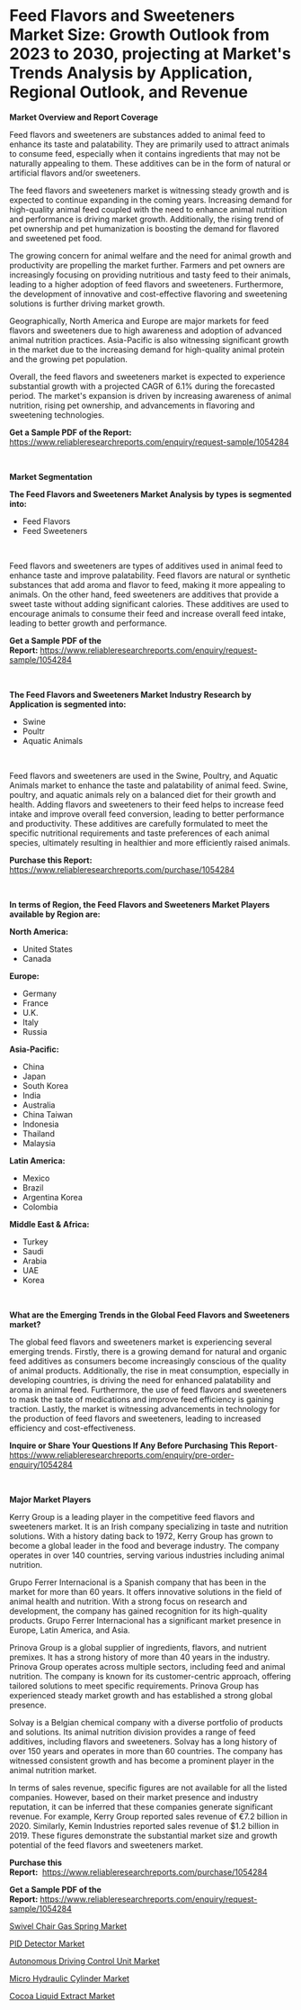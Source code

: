 <p><h1>Feed Flavors and Sweeteners Market Size: Growth Outlook from 2023 to 2030, projecting at Market's Trends Analysis by Application, Regional Outlook, and Revenue</h1></p><p><strong>Market Overview and Report Coverage</strong></p>
<p><p>Feed flavors and sweeteners are substances added to animal feed to enhance its taste and palatability. They are primarily used to attract animals to consume feed, especially when it contains ingredients that may not be naturally appealing to them. These additives can be in the form of natural or artificial flavors and/or sweeteners.</p><p>The feed flavors and sweeteners market is witnessing steady growth and is expected to continue expanding in the coming years. Increasing demand for high-quality animal feed coupled with the need to enhance animal nutrition and performance is driving market growth. Additionally, the rising trend of pet ownership and pet humanization is boosting the demand for flavored and sweetened pet food.</p><p>The growing concern for animal welfare and the need for animal growth and productivity are propelling the market further. Farmers and pet owners are increasingly focusing on providing nutritious and tasty feed to their animals, leading to a higher adoption of feed flavors and sweeteners. Furthermore, the development of innovative and cost-effective flavoring and sweetening solutions is further driving market growth.</p><p>Geographically, North America and Europe are major markets for feed flavors and sweeteners due to high awareness and adoption of advanced animal nutrition practices. Asia-Pacific is also witnessing significant growth in the market due to the increasing demand for high-quality animal protein and the growing pet population.</p><p>Overall, the feed flavors and sweeteners market is expected to experience substantial growth with a projected CAGR of 6.1% during the forecasted period. The market's expansion is driven by increasing awareness of animal nutrition, rising pet ownership, and advancements in flavoring and sweetening technologies.</p></p>
<p><strong>Get a Sample PDF of the Report:</strong> <a href="https://www.reliableresearchreports.com/enquiry/request-sample/1054284">https://www.reliableresearchreports.com/enquiry/request-sample/1054284</a></p>
<p>&nbsp;</p>
<p><strong>Market Segmentation</strong></p>
<p><strong>The Feed Flavors and Sweeteners Market Analysis by types is segmented into:</strong></p>
<p><ul><li>Feed Flavors</li><li>Feed Sweeteners</li></ul></p>
<p>&nbsp;</p>
<p><p>Feed flavors and sweeteners are types of additives used in animal feed to enhance taste and improve palatability. Feed flavors are natural or synthetic substances that add aroma and flavor to feed, making it more appealing to animals. On the other hand, feed sweeteners are additives that provide a sweet taste without adding significant calories. These additives are used to encourage animals to consume their feed and increase overall feed intake, leading to better growth and performance.</p></p>
<p><strong>Get a Sample PDF of the Report:</strong>&nbsp;<a href="https://www.reliableresearchreports.com/enquiry/request-sample/1054284">https://www.reliableresearchreports.com/enquiry/request-sample/1054284</a></p>
<p>&nbsp;</p>
<p><strong>The Feed Flavors and Sweeteners Market Industry Research by Application is segmented into:</strong></p>
<p><ul><li>Swine</li><li>Poultr</li><li>Aquatic Animals</li></ul></p>
<p>&nbsp;</p>
<p><p>Feed flavors and sweeteners are used in the Swine, Poultry, and Aquatic Animals market to enhance the taste and palatability of animal feed. Swine, poultry, and aquatic animals rely on a balanced diet for their growth and health. Adding flavors and sweeteners to their feed helps to increase feed intake and improve overall feed conversion, leading to better performance and productivity. These additives are carefully formulated to meet the specific nutritional requirements and taste preferences of each animal species, ultimately resulting in healthier and more efficiently raised animals.</p></p>
<p><strong>Purchase this Report:</strong>&nbsp; <a href="https://www.reliableresearchreports.com/purchase/1054284">https://www.reliableresearchreports.com/purchase/1054284</a></p>
<p>&nbsp;</p>
<p><strong>In terms of Region, the Feed Flavors and Sweeteners Market Players available by Region are:</strong></p>
<p>
    <p> <strong> North America: </strong>
        <ul>
            <li>United States</li>
            <li>Canada</li>
        </ul>
        </p> 
    <p> <strong> Europe: </strong>
        <ul>
            <li>Germany</li>
            <li>France</li>
            <li>U.K.</li>
            <li>Italy</li>
            <li>Russia</li>
        </ul>
        </p> 
    <p> <strong> Asia-Pacific: </strong>
        <ul>
            <li>China</li>
            <li>Japan</li>
            <li>South Korea</li>
            <li>India</li>
            <li>Australia</li>
            <li>China Taiwan</li>
            <li>Indonesia</li>
            <li>Thailand</li>
            <li>Malaysia</li>
        </ul>
        </p> 
    <p> <strong> Latin America: </strong>
        <ul>
            <li>Mexico</li>
            <li>Brazil</li>
            <li>Argentina Korea</li>
            <li>Colombia</li>
        </ul>
        </p> 
    <p> <strong> Middle East & Africa: </strong>
        <ul>
            <li>Turkey</li>
            <li>Saudi</li>
            <li>Arabia</li>
            <li>UAE</li>
            <li>Korea</li>
        </ul>
    </p>
    </p>
<p>&nbsp;</p>
<p><strong>What are the Emerging Trends in the Global Feed Flavors and Sweeteners market?</strong></p>
<p><p>The global feed flavors and sweeteners market is experiencing several emerging trends. Firstly, there is a growing demand for natural and organic feed additives as consumers become increasingly conscious of the quality of animal products. Additionally, the rise in meat consumption, especially in developing countries, is driving the need for enhanced palatability and aroma in animal feed. Furthermore, the use of feed flavors and sweeteners to mask the taste of medications and improve feed efficiency is gaining traction. Lastly, the market is witnessing advancements in technology for the production of feed flavors and sweeteners, leading to increased efficiency and cost-effectiveness.</p></p>
<p><strong>Inquire or Share Your Questions If Any Before Purchasing This Report</strong>- <a href="https://www.reliableresearchreports.com/enquiry/pre-order-enquiry/1054284">https://www.reliableresearchreports.com/enquiry/pre-order-enquiry/1054284</a></p>
<p>&nbsp;</p>
<p><strong>Major Market Players</strong></p>
<p><p>Kerry Group is a leading player in the competitive feed flavors and sweeteners market. It is an Irish company specializing in taste and nutrition solutions. With a history dating back to 1972, Kerry Group has grown to become a global leader in the food and beverage industry. The company operates in over 140 countries, serving various industries including animal nutrition.</p><p>Grupo Ferrer Internacional is a Spanish company that has been in the market for more than 60 years. It offers innovative solutions in the field of animal health and nutrition. With a strong focus on research and development, the company has gained recognition for its high-quality products. Grupo Ferrer Internacional has a significant market presence in Europe, Latin America, and Asia.</p><p>Prinova Group is a global supplier of ingredients, flavors, and nutrient premixes. It has a strong history of more than 40 years in the industry. Prinova Group operates across multiple sectors, including feed and animal nutrition. The company is known for its customer-centric approach, offering tailored solutions to meet specific requirements. Prinova Group has experienced steady market growth and has established a strong global presence.</p><p>Solvay is a Belgian chemical company with a diverse portfolio of products and solutions. Its animal nutrition division provides a range of feed additives, including flavors and sweeteners. Solvay has a long history of over 150 years and operates in more than 60 countries. The company has witnessed consistent growth and has become a prominent player in the animal nutrition market.</p><p>In terms of sales revenue, specific figures are not available for all the listed companies. However, based on their market presence and industry reputation, it can be inferred that these companies generate significant revenue. For example, Kerry Group reported sales revenue of €7.2 billion in 2020. Similarly, Kemin Industries reported sales revenue of $1.2 billion in 2019. These figures demonstrate the substantial market size and growth potential of the feed flavors and sweeteners market.</p></p>
<p><strong>Purchase this Report:</strong>&nbsp;&nbsp;<a href="https://www.reliableresearchreports.com/purchase/1054284">https://www.reliableresearchreports.com/purchase/1054284</a></p>
<p></p>
<p><strong>Get a Sample PDF of the Report:</strong>&nbsp;<a href="https://www.reliableresearchreports.com/enquiry/request-sample/1054284">https://www.reliableresearchreports.com/enquiry/request-sample/1054284</a></p>
<p><p><a href="https://medium.com/@bernadetteball666/swivel-chair-gas-spring-market-the-key-to-successful-business-strategy-forecast-till-2030-03b2842aada3">Swivel Chair Gas Spring Market</a></p><p><a href="https://medium.com/@carolclarkson766/pid-detector-market-size-and-market-trends-complete-industry-overview-2023-to-2030-539e32fd84a0">PID Detector Market</a></p><p><a href="https://medium.com/@williammann19/autonomous-driving-control-unit-market-research-report-its-history-and-forecast-2023-to-2030-df70d7d2c7f4">Autonomous Driving Control Unit Market</a></p><p><a href="https://medium.com/@laurenglover76/micro-hydraulic-cylinder-market-furnishes-information-on-market-share-market-trends-and-market-5be83274bbf0">Micro Hydraulic Cylinder Market</a></p><p><a href="https://medium.com/@soap.equip.win/cocoa-liquid-extract-market-comprehensive-assessment-by-type-application-and-geography-10c69ea68bd0">Cocoa Liquid Extract Market</a></p></p>